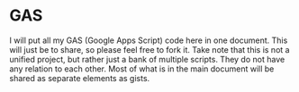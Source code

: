 # GAS
I will put all my GAS (Google Apps Script) code here in one document. This will just be to share, so please feel free to fork it. Take note that this is not a unified project, but rather just a bank of multiple scripts. They do not have any relation to each other. Most of what is in the main document will be shared as separate elements as gists.
